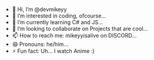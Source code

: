 - 👋 Hi, I’m @devmikeyy
- 👀 I’m interested in coding, ofcourse...
- 🌱 I’m currently learning C# and JS...
- 💞️ I’m looking to collaborate on Projects that are cool...
- 📫 How to reach me: mikeyyisalive on DISCORD...
- 😄 Pronouns: he/him...
- ⚡ Fun fact: Uh... I watch Anime :)

<!---
devmikeyy/devmikeyy is a ✨ special ✨ repository because its `README.md` (this file) appears on your GitHub profile.
You can click the Preview link to take a look at your changes.
--->
